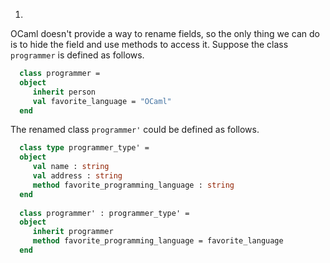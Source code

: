 1.
  OCaml doesn't provide a way to rename fields, so the only thing we can
  do is to hide the field and use methods to access it.  Suppose the
  class `programmer` is defined as follows.
  
```ocaml
  class programmer =
  object
     inherit person
     val favorite_language = "OCaml"
  end
```
  The renamed class `programmer'` could be defined as follows.
  
```ocaml
  class type programmer_type' =
  object
     val name : string
     val address : string
     method favorite_programming_language : string
  end
  
  class programmer' : programmer_type' =
  object
     inherit programmer
     method favorite_programming_language = favorite_language
  end
```

